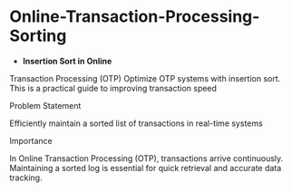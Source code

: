 # Online-Transaction-Processing-Sorting
- **Insertion Sort in Online** 

Transaction Processing 
(OTP)
 Optimize OTP systems with insertion sort. This is a practical guide to 
improving transaction speed


Problem Statement

 Efficiently maintain a sorted list of 
transactions in real-time systems


 Importance
 
 In Online Transaction Processing 
(OTP), transactions arrive 
continuously.
 Maintaining a sorted log is essential 
for quick retrieval and accurate data 
tracking.




